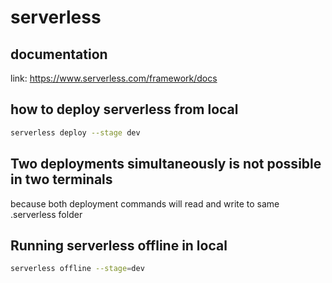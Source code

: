 # serverless

## documentation

link: https://www.serverless.com/framework/docs


## how to deploy serverless from local

```sh
serverless deploy --stage dev
```

## Two deployments simultaneously is not possible in two terminals

because both deployment commands will read and write to same .serverless folder

## Running serverless offline in local

```sh
serverless offline --stage=dev
```

